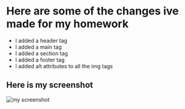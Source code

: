 # Here are some of the changes ive made for my homework

* I added a header tag
* I added a main tag
* I added a section tag
* I added a footer tag
* I added alt attributes to all the img tags

## Here is my screenshot
   
 ![my screenshot](C:\Users\wissa\Desktop\fsf-projects\homework\homework-01\picture\sc.png) 
